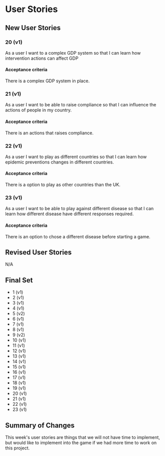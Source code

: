 # User Stories

## New User Stories

### 20 (v1)
As a user I want to a complex GDP system so that I can learn how intervention actions can affect GDP

#### Acceptance criteria

There is a complex GDP system in place.

### 21 (v1)

As a user I want to be able to raise compliance so that I can influence the actions of people in my country.

#### Acceptance criteria

There is an actions that raises compliance.


### 22 (v1)

As a user I want to play as different countries so that I can learn how epidemic preventions changes in different countries.


#### Acceptance criteria

There is a option to play as other countries than the UK.


### 23 (v1)

As a user I want to be able to play against different disease so that I can learn how different disease have different responses required.

#### Acceptance criteria

There is an option to chose a different disease before starting a game.

## Revised User Stories
N/A

## Final Set
-   1 (v1)
-   2 (v1)
-   3 (v1)
-   4 (v1)
-   5 (v2)
-   6 (v1)
-   7 (v1)
-   8 (v1)
-   9 (v2)
-   10 (v1)
-   11 (v1)
-   12 (v1)
-   13 (v1)
-   14 (v1)
-   15 (v1)
-   16 (v1)
-   17 (v1)
-   18 (v1)
-   19 (v1)
-   20 (v1)
-   21 (v1)
-   22 (v1)
-   23 (v1)


## Summary of Changes

This week's user stories are things that we will not have time to implement, but would like to implement into the game if we had more time to work on this project.
